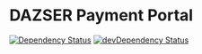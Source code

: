 # DAZSER Payment Portal

[![Dependency Status](https://david-dm.org/Sparticuz/listomaniapi.svg)](https://david-dm.org/Sparticuz/listomaniapi)
[![devDependency Status](https://david-dm.org/Sparticuz/listomaniapi/dev-status.svg)](https://david-dm.org/Sparticuz/listomaniapi#info=devDependencies)
